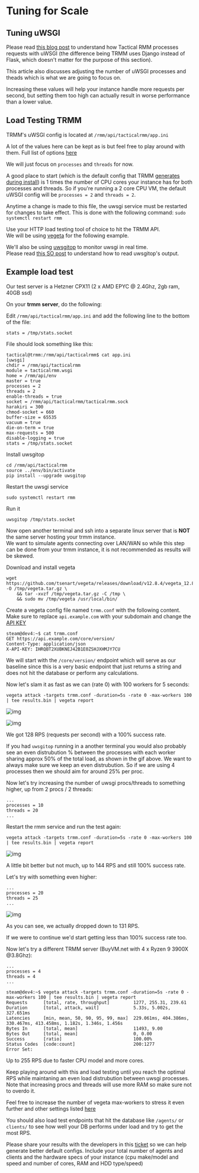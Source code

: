 # Tuning for Scale

## Tuning uWSGI
Please read [this blog post](https://www.cloudbees.com/blog/getting-every-microsecond-out-of-uwsgi) to understand how Tactical RMM processes requests with uWSGI (the difference being TRMM  uses Django instead of Flask, which doesn't matter for the purpose of this section).

This article also discusses adjusting the number of uWSGI processes and theads which is what we are going to focus on.

Increasing these values will help your instance handle more requests per second, but setting them too high can actually result in worse performance than a lower value.

## Load Testing TRMM
TRMM's uWSGI config is located at `/rmm/api/tacticalrmm/app.ini`

A lot of the values here can be kept as is but feel free to play around with them. Full list of options [here](https://uwsgi-docs.readthedocs.io/en/latest/Options.html)

We will just focus on `processes` and `threads` for now.

A good place to start (which is the default config that TRMM [generates during install](https://github.com/amidaware/tacticalrmm/blob/c540f802b0d1b2692a0254c868c0cf4f8cfff367/install.sh#L385)) is 1 times the number of CPU cores your instance has for both processes and threads. So if you're running a 2 core CPU VM, the default uWSGI config will be `processes = 2` and `threads = 2`. 

Anytime a change is made to this file, the uwsgi service must be restarted for changes to take effect. This is done with the following command: `sudo systemctl restart rmm`


Use your HTTP load testing tool of choice to hit the TRMM API.<br/>
We will be using [vegeta](https://github.com/tsenart/vegeta) for the following example.

We'll also be using [uwsgitop](https://github.com/xrmx/uwsgitop) to monitor uwsgi in real time.<br/>
Please read [this SO post](https://stackoverflow.com/questions/17163091/how-to-read-uwsgi-stats-output) to understand how to read uwsgitop's output.

## Example load test

Our test server is a Hetzner CPX11 (2 x AMD EPYC @ 2.4Ghz, 2gb ram, 40GB ssd)

On your **trmm server**, do the following:

Edit `/rmm/api/tacticalrmm/app.ini` and add the following line to the bottom of the file:
```
stats = /tmp/stats.socket
```

File should look something like this:
```
tactical@trmm:/rmm/api/tacticalrmm$ cat app.ini
[uwsgi]
chdir = /rmm/api/tacticalrmm
module = tacticalrmm.wsgi
home = /rmm/api/env
master = true
processes = 2
threads = 2
enable-threads = true
socket = /rmm/api/tacticalrmm/tacticalrmm.sock
harakiri = 300
chmod-socket = 660
buffer-size = 65535
vacuum = true
die-on-term = true
max-requests = 500
disable-logging = true
stats = /tmp/stats.socket
```


Install uwsgitop
```
cd /rmm/api/tacticalrmm
source ../env/bin/activate
pip install --upgrade uwsgitop
```

Restart the uwsgi service
```
sudo systemctl restart rmm
```

Run it
```
uwsgitop /tmp/stats.socket
```


Now open another terminal and ssh into a separate linux server that is **NOT** the same server hosting your trmm instance.<br/>
We want to simulate agents connecting over LAN/WAN so while this step can be done from your trmm instance, it is not recommended as results will be skewed.


Download and install vegeta
```
wget https://github.com/tsenart/vegeta/releases/download/v12.8.4/vegeta_12.8.4_linux_amd64.tar.gz -O /tmp/vegeta.tar.gz \
    && tar -xvzf /tmp/vegeta.tar.gz -C /tmp \
    && sudo mv /tmp/vegeta /usr/local/bin/
```

Create a vegeta config file named `trmm.conf` with the following content.<br/>
Make sure to replace `api.example.com` with your subdomain and change the [API KEY](functions/api.md)


```
steam@dev4:~$ cat trmm.conf
GET https://api.example.com/core/version/
Content-Type: application/json
X-API-KEY: IHRQBT2XUBKNEJ42B1E0ZSHJXHMJY7CU
```

We will start with the `/core/version/` endpoint which will serve as our baseline since this is a very basic endpoint that just returns a string and does not hit the database or perform any calculations.

Now let's slam it as fast as we can (rate 0) with 100 workers for 5 seconds:

```
vegeta attack -targets trmm.conf -duration=5s -rate 0 -max-workers 100 | tee results.bin | vegeta report
```

![img](images/vegeta_test_1_gif.gif)

![img](images/vegeta_test_1.png)

We got 128 RPS (requests per second) with a 100% success rate.

If you had `uwsgitop` running in a another terminal you would also probably see an even distrubution % between the processes with each worker sharing approx 50% of the total load, as shown in the gif above. We want to always make sure we keep an even distrubution. So if we are using 4 processes then we should aim for around 25% per proc.

Now let's try increasing the number of uwsgi procs/threads to something higher, up from 2 procs / 2 threads:

```
...
processes = 10
threads = 20
...
```

Restart the rmm service and run the test again:
```
vegeta attack -targets trmm.conf -duration=5s -rate 0 -max-workers 100 | tee results.bin | vegeta report
```

![img](images/vegeta_test_2.png)

A little bit better but not much, up to 144 RPS and still 100% success rate.

Let's try with something even higher:

```
...
processes = 20
threads = 25
...
```

![img](images/vegeta_test_3.png)

As you can see, we actually dropped down to 131 RPS.

If we were to continue we'd start getting less than 100% success rate too.

Now let's try a different TRMM server (BuyVM.net with 4 x Ryzen 9 3900X @3.8Ghz):

```
...
processes = 4
threads = 4
...
```

```
steam@dev4:~$ vegeta attack -targets trmm.conf -duration=5s -rate 0 -max-workers 100 | tee results.bin | vegeta report
Requests      [total, rate, throughput]         1277, 255.31, 239.61
Duration      [total, attack, wait]             5.33s, 5.002s, 327.651ms
Latencies     [min, mean, 50, 90, 95, 99, max]  229.061ms, 404.386ms, 330.467ms, 413.458ms, 1.182s, 1.346s, 1.456s
Bytes In      [total, mean]                     11493, 9.00
Bytes Out     [total, mean]                     0, 0.00
Success       [ratio]                           100.00%
Status Codes  [code:count]                      200:1277
Error Set:
```

Up to 255 RPS due to faster CPU model and more cores.

Keep playing around with this and load testing until you reach the optimal RPS while maintaning an even load distrubution between uwsgi processes. Note that increasing procs and threads will use more RAM so make sure not to overdo it.

Feel free to increase the number of vegeta max-workers to stress it even further and other settings listed [here](https://github.com/tsenart/vegeta#usage-manual)

You should also load test endpoints that hit the database like `/agents/` or `clients/` to see how well your DB performs under load and try to get the most RPS.

Please share your results with the developers in this [ticket](https://github.com/amidaware/tacticalrmm/issues/1158) so we can help generate better default configs. Include your total number of agents and clients and the hardware specs of your instance (cpu make/model and speed and number of cores, RAM and HDD type/speed)

